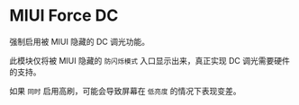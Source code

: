 # MIUI Force DC

强制启用被 MIUI 隐藏的 DC 调光功能。

此模块仅将被 MIUI 隐藏的 `防闪烁模式` 入口显示出来，真正实现 DC 调光需要硬件的支持。

如果 `同时` 启用高刷，可能会导致屏幕在 `低亮度` 的情况下表现变差。
